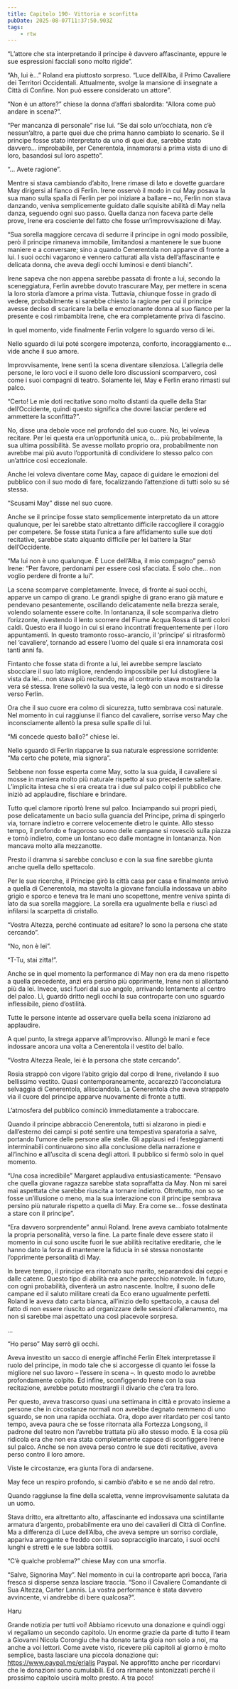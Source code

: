 ```yaml
---
title: Capitolo 190- Vittoria e sconfitta
pubDate: 2025-08-07T11:37:50.903Z
tags:
    - rtw
---
```





“L’attore che sta interpretando il principe è davvero affascinante, eppure le sue espressioni facciali sono molto rigide”.


“Ah, lui è…” Roland era piuttosto sorpreso. “Luce dell’Alba, il Primo Cavaliere dei Territori Occidentali. Attualmente, svolge la mansione di insegnate a Città di Confine. Non può essere considerato un attore”.


“Non è un attore?” chiese la donna d’affari sbalordita: “Allora come può andare in scena?”.


“Per mancanza di personale” rise lui. “Se dai solo un’occhiata, non c’è nessun’altro, a parte quei due che prima hanno cambiato lo scenario. Se il principe fosse stato interpretato da uno di quei due, sarebbe stato davvero… improbabile, per Cenerentola, innamorarsi a prima vista di uno di loro, basandosi sul loro aspetto”.


“… Avete ragione”.


Mentre si stava cambiando d’abito, Irene rimase di lato e dovette guardare May dirigersi al fianco di Ferlin. Irene osservò il modo in cui May posava la sua mano sulla spalla di Ferlin per poi iniziare a ballare – no, Ferlin non stava danzando, veniva semplicemente guidato dalle squisite abilità di May nella danza, seguendo ogni suo passo. Quella danza non faceva parte delle prove, Irene era cosciente del fatto che fosse un’improvvisazione di May.


“Sua sorella maggiore cercava di sedurre il principe in ogni modo possibile, però il principe rimaneva immobile, limitandosi a mantenere le sue buone maniere e a conversare; sino a quando Cenerentola non apparve di fronte a lui. I suoi occhi vagarono e vennero catturati alla vista dell’affascinante e delicata donna, che aveva degli occhi luminosi e denti bianchi”.


Irene sapeva che non appena sarebbe passata di fronte a lui, secondo la sceneggiatura, Ferlin avrebbe dovuto trascurare May, per mettere in scena la loro storia d’amore a prima vista. Tuttavia, chiunque fosse in grado di vedere, probabilmente si sarebbe chiesto la ragione per cui il principe avesse deciso di scaricare la bella e emozionante donna al suo fianco per la presente e così rimbambita Irene, che era completamente priva di fascino.


In quel momento, vide finalmente Ferlin volgere lo sguardo verso di lei.


Nello sguardo di lui poté scorgere impotenza, conforto, incoraggiamento e… vide anche il suo amore.


Improvvisamente, Irene sentì la scena diventare silenziosa. L’allegria delle persone, le loro voci e il suono delle loro discussioni scomparvero, così come i suoi compagni di teatro. Solamente lei, May e Ferlin erano rimasti sul palco.


“Certo! Le mie doti recitative sono molto distanti da quelle della Star dell’Occidente, quindi questo significa che dovrei lasciar perdere ed ammettere la sconfitta?”.


No, disse una debole voce nel profondo del suo cuore. No, lei voleva recitare. Per lei questa era un’opportunità unica, o… più probabilmente, la sua ultima possibilità. Se avesse mollato proprio ora, probabilmente non avrebbe mai più avuto l’opportunità di condividere lo stesso palco con un’attrice così eccezionale.


Anche lei voleva diventare come May, capace di guidare le emozioni del pubblico con il suo modo di fare, focalizzando l’attenzione di tutti solo su sé stessa.


“Scusami May” disse nel suo cuore.


Anche se il principe fosse stato semplicemente interpretato da un attore qualunque, per lei sarebbe stato altrettanto difficile raccogliere il coraggio per competere. Se fosse stata l’unica a fare affidamento sulle sue doti recitative, sarebbe stato alquanto difficile per lei battere la Star dell’Occidente.


“Ma lui non è uno qualunque. Ѐ Luce dell’Alba, il mio compagno” pensò Irene: “Per favore, perdonami per essere così sfacciata. Ѐ solo che… non voglio perdere di fronte a lui”.


La scena scomparve completamente. Invece, di fronte ai suoi occhi, apparve un campo di grano. Le grandi spighe di grano erano già mature e pendevano pesantemente, oscillando delicatamente nella brezza serale, volendo solamente essere colte. In lontananza, il sole scompariva dietro l’orizzonte, rivestendo il lento scorrere del Fiume Acqua Rossa di tanti colori caldi. Questo era il luogo in cui si erano incontrati frequentemente per i loro appuntamenti. In questo tramonto rosso-arancio, il ‘principe’ si ritrasformò nel ‘cavaliere’, tornando ad essere l’uomo del quale si era innamorata così tanti anni fa.


Fintanto che fosse stata di fronte a lui, lei avrebbe sempre lasciato sbocciare il suo lato migliore, rendendo impossibile per lui distogliere la vista da lei… non stava più recitando, ma al contrario stava mostrando la vera sé stessa. Irene sollevò la sua veste, la legò con un nodo e si diresse verso Ferlin.


Ora che il suo cuore era colmo di sicurezza, tutto sembrava così naturale. Nel momento in cui raggiunse il fianco del cavaliere, sorrise verso May che inconsciamente allentò la presa sulle spalle di lui.


“Mi concede questo ballo?” chiese lei.


Nello sguardo di Ferlin riapparve la sua naturale espressione sorridente: “Ma certo che potete, mia signora”.


Sebbene non fosse esperta come May, sotto la sua guida, il cavaliere si mosse in maniera molto più naturale rispetto al suo precedente saltellare. L’implicita intesa che si era creata tra i due sul palco colpì il pubblico che iniziò ad applaudire, fischiare e brindare.


Tutto quel clamore riportò Irene sul palco. Inciampando sui propri piedi, pose delicatamente un bacio sulla guancia del Principe, prima di spingerlo via, tornare indietro e correre velocemente dietro le quinte. Allo stesso tempo, il profondo e fragoroso suono delle campane si rovesciò sulla piazza e tornò indietro, come un lontano eco dalle montagne in lontananza. Non mancava molto alla mezzanotte.


Presto il dramma si sarebbe concluso e con la sua fine sarebbe giunta anche quella dello spettacolo.


Per le sue ricerche, il Principe girò la città casa per casa e finalmente arrivò a quella di Cenerentola, ma stavolta la giovane fanciulla indossava un abito grigio e sporco e teneva tra le mani uno scopettone, mentre veniva spinta di lato da sua sorella maggiore. La sorella era ugualmente bella e riuscì ad infilarsi la scarpetta di cristallo.


“Vostra Altezza, perché continuate ad esitare? Io sono la persona che state cercando”.


“No, non è lei”.


“T-Tu, stai zitta!”.


Anche se in quel momento la performance di May non era da meno rispetto a quella precedente, anzi era persino più opprimente, Irene non si allontanò più da lei. Invece, uscì fuori dal suo angolo, arrivando lentamente al centro del palco. Lì, guardò dritto negli occhi la sua controparte con uno sguardo inflessibile, pieno d’ostilità.


Tutte le persone intente ad osservare quella bella scena iniziarono ad applaudire.


A quel punto, la strega apparve all’improvviso. Allungò le mani e fece indossare ancora una volta a Cenerentola il vestito del ballo.


“Vostra Altezza Reale, lei è la persona che state cercando”.


Rosia strappò con vigore l’abito grigio dal corpo di Irene, rivelando il suo bellissimo vestito. Quasi contemporaneamente, accarezzò l’acconciatura selvaggia di Cenerentola, allisciandola. La Cenerentola che aveva strappato via il cuore del principe apparve nuovamente di fronte a tutti.


L’atmosfera del pubblico cominciò immediatamente a traboccare.


Quando il principe abbracciò Cenerentola, tutti si alzarono in piedi e dall’esterno dei campi si poté sentire una tempestiva sparatoria a salve, portando l’umore delle persone alle stelle. Gli applausi ed i festeggiamenti interminabili continuarono sino alla conclusione della narrazione e all’inchino e all’uscita di scena degli attori. Il pubblico si fermò solo in quel momento.


“Una cosa incredibile” Margaret applaudiva entusiasticamente: “Pensavo che quella giovane ragazza sarebbe stata sopraffatta da May. Non mi sarei mai aspettata che sarebbe riuscita a tornare indietro. Oltretutto, non so se fosse un’illusione o meno, ma la sua interazione con il principe sembrava persino più naturale rispetto a quella di May. Era come se… fosse destinata a stare con il principe”.


“Era davvero sorprendente” annuì Roland. Irene aveva cambiato totalmente la propria personalità, verso la fine. La parte finale deve essere stato il momento in cui sono uscite fuori le sue abilità recitative ereditarie, che le hanno dato la forza di mantenere la fiducia in sé stessa nonostante l’opprimente personalità di May.


In breve tempo, il principe era ritornato suo marito, separandosi dai ceppi e dalle catene. Questo tipo di abilità era anche parecchio notevole. In futuro, con ogni probabilità, diventerà un astro nascente. Inoltre, il suono delle campane ed il saluto militare creati da Eco erano ugualmente perfetti. Roland le aveva dato carta bianca, all’inizio dello spettacolo, a causa del fatto di non essere riuscito ad organizzare delle sessioni d’allenamento, ma non si sarebbe mai aspettato una così piacevole sorpresa.


…


“Ho perso” May serrò gli occhi.


Aveva investito un sacco di energie affinché Ferlin Eltek interpretasse il ruolo del principe, in modo tale che si accorgesse di quanto lei fosse la migliore nel suo lavoro – l’essere in scena –. In questo modo lo avrebbe profondamente colpito. Ed infine, sconfiggendo Irene con la sua recitazione, avrebbe potuto mostrargli il divario che c’era tra loro.


Per questo, aveva trascorso quasi una settimana in città e provato insieme a persone che in circostanze normali non avrebbe degnato nemmeno di uno sguardo, se non una rapida occhiata. Ora, dopo aver ritardato per così tanto tempo, aveva paura che se fosse ritornata alla Fortezza Longsong, il padrone del teatro non l’avrebbe trattata più allo stesso modo. E la cosa più ridicola era che non era stata completamente capace di sconfiggere Irene sul palco. Anche se non aveva perso contro le sue doti recitative, aveva perso contro il loro amore.


Viste le circostanze, era giunta l’ora di andarsene.


May fece un respiro profondo, si cambiò d’abito e se ne andò dal retro.


Quando raggiunse la fine della scaletta, venne improvvisamente salutata da un uomo.


Stava dritto, era altrettanto alto, affascinante ed indossava una scintillante armatura d’argento, probabilmente era uno dei cavalieri di Città di Confine. Ma a differenza di Luce dell’Alba, che aveva sempre un sorriso cordiale, appariva arrogante e freddo con il suo sopracciglio inarcato, i suoi occhi lunghi e stretti e le sue labbra sottili.


“C’è qualche problema?” chiese May con una smorfia.


“Salve, Signorina May”.  Nel momento in cui la controparte aprì bocca, l’aria fresca si disperse senza lasciare traccia. “Sono il Cavaliere Comandante di Sua Altezza, Carter Lannis. La vostra performance è stata davvero avvincente, vi andrebbe di bere qualcosa?”.










Haru


Grande notizia per tutti voi!
Abbiamo ricevuto una donazione e quindi oggi vi regaliamo un secondo capitolo.
Un enorme grazie da parte di tutto il team a Giovanni Nicola Corongiu che ha donato tanta gioia non solo a noi, ma anche a voi lettori.
Come avete visto, ricevere più capitoli al giorno è molto semplice, basta lasciare una piccola donazione qui: https://www.paypal.me/erialis Paypal.
Ne approfitto anche per ricordarvi che le donazioni sono cumulabili.
Ed ora rimanete sintonizzati perché il prossimo capitolo uscirà molto presto.
A tra poco!                                


                                



